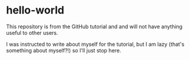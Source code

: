 # hello-world
This repository is from the GitHub tutorial and and will not have anything useful to other users.

I was instructed to write about myself for the tutorial, but I am lazy (that's something about myself?!) so I'll just stop here.
